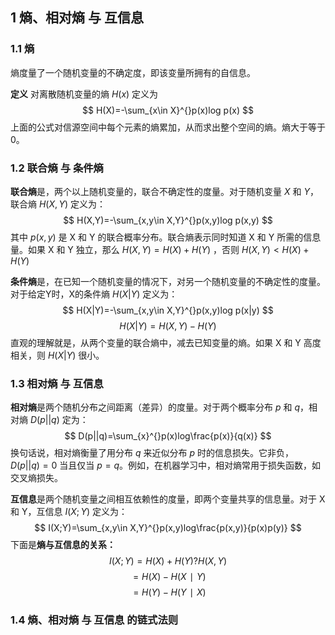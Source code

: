 ## 1 熵、相对熵 与 互信息

### 1.1 熵

熵度量了一个随机变量的不确定度，即该变量所拥有的自信息。

**定义** 对离散随机变量的熵 $H(x)$ 定义为
$$
H(X)=-\sum_{x\in X}^{}p(x)log p(x) 
$$
上面的公式对信源空间中每个元素的熵累加，从而求出整个空间的熵。熵大于等于0。

### 1.2 联合熵 与 条件熵

**联合熵**是，两个以上随机变量的，联合不确定性的度量。对于随机变量 $X$ 和 $Y$，联合熵 $H(X,Y)$ 定义为：
$$
H(X,Y)=-\sum_{x,y\in X,Y}^{}p(x,y)log p(x,y) 
$$
其中 $p(x,y)$ 是 X 和 Y 的联合概率分布。联合熵表示同时知道 X 和 Y 所需的信息量。如果 X 和 Y 独立，那么 $H(X,Y)=H(X)+H(Y)$ ，否则 $H(X,Y)<H(X)+H(Y)$

**条件熵**是，在已知一个随机变量的情况下，对另一个随机变量的不确定性的度量。对于给定Y时，X的条件熵 $H(X|Y)$ 定义为：
$$
H(X|Y)=-\sum_{x,y\in X,Y}^{}p(x,y)log p(x|y)
$$
$$
H(X|Y)=H(X,Y)-H(Y)
$$
直观的理解就是，从两个变量的联合熵中，减去已知变量的熵。如果 X 和 Y 高度相关，则 $H(X|Y)$ 很小。

### 1.3 相对熵 与 互信息

**相对熵**是两个随机分布之间距离（差异）的度量。对于两个概率分布 $p$ 和 $q$，相对熵 $D(p||q)$ 定为：
$$
D(p||q)=\sum_{x}^{}p(x)log\frac{p(x)}{q(x)}
$$
换句话说，相对熵衡量了用分布 $q$ 来近似分布 $p$ 时的信息损失。它非负，$D(p||q)=0$ 当且仅当 $p=q$。例如，在机器学习中，相对熵常用于损失函数，如交叉熵损失。

**互信息**是两个随机变量之间相互依赖性的度量，即两个变量共享的信息量。对于 X 和 Y，互信息 $I(X;Y)$ 定义为：
$$
I(X;Y)=\sum_{x,y\in X,Y}^{}p(x,y)log\frac{p(x,y)}{p(x)p(y)}
$$
下面是**熵与互信息的关系：**
$$
I(X;Y)=H(X)+H(Y)?H(X,Y)
$$
$$
=H(X)-H(X∣Y)
$$
$$
=H(Y)-H(Y∣X)
$$

### 1.4 熵、相对熵 与 互信息 的链式法则



